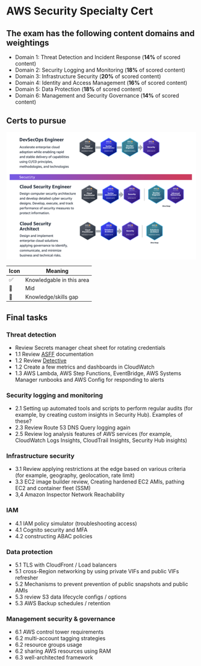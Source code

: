 # AWS Security Specialty Cert

## The exam has the following content domains and weightings

- Domain 1: Threat Detection and Incident Response (**14%** of scored content)
- Domain 2: Security Logging and Monitoring (**18%** of scored content)
- Domain 3: Infrastructure Security (**20%** of scored content)
- Domain 4: Identity and Access Management (**16%** of scored content)
- Domain 5: Data Protection (**18%** of scored content)
- Domain 6: Management and Security Governance (**14%** of scored content)

## Certs to pursue

![AWS Cert Path](images/cert-path.png)

|Icon|Meaning|
|--|--|
|:white_check_mark:|Knowledgable in this area|
|:large_orange_diamond:|Mid|
|:red_circle:|Knowledge/skills gap|

## Final tasks

### Threat detection

- Review Secrets manager cheat sheet for rotating credentials
- 1.1 Review [ASFF](https://docs.aws.amazon.com/securityhub/latest/userguide/securityhub-findings-format.html) documentation
- 1.2 Review [Detective](https://docs.aws.amazon.com/detective/latest/adminguide/detective-terms-concepts.html)
- 1.2 Create a few metrics and dashboards in CloudWatch
- 1.3 AWS Lambda, AWS Step Functions, EventBridge, AWS Systems Manager runbooks and AWS Config for responding to alerts

### Security logging and monitoring

- 2.1 Setting up automated tools and scripts to perform regular audits (for example, by creating custom insights in Security Hub). Examples of these?
- 2.3 Review Route 53 DNS Query logging again
- 2.5 Review log analysis features of AWS services (for example, CloudWatch Logs Insights, CloudTrail Insights, Security Hub insights)

### Infrastructure security

- 3.1 Review applying restrictions at the edge based on various criteria (for example, geography, geolocation, rate limit)
- 3.3 EC2 image builder review, Creating hardened EC2 AMIs, pathing EC2 and container fleet (SSM)
- 3,4 Amazon Inspector Network Reachability

### IAM

- 4.1 IAM policy simulator (troubleshooting access)
- 4.1 Cognito security and MFA
- 4.2 constructing ABAC policies
  
### Data protection

- 5.1 TLS with CloudFront / Load balancers
- 5.1 cross-Region networking by using private VIFs and public VIFs refresher
- 5.2 Mechanisms to prevent prevention of public snapshots and public AMIs
- 5.3 review S3 data lifecycle configs / options
- 5.3 AWS Backup schedules / retention

### Management security & governance

- 6.1 AWS control tower requirements
- 6.2 multi-account tagging strategies
- 6.2 resource groups usage
- 6.2 sharing AWS resources using RAM
- 6.3 well-architected framework
